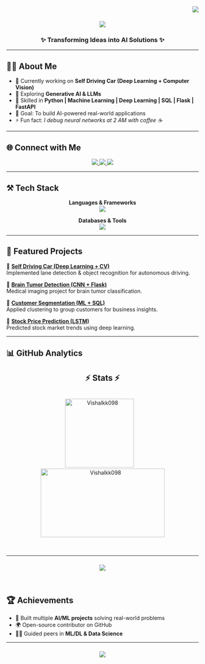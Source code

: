 <img align="right" src="https://komarev.com/ghpvc/?username=vishalkanaujiya&label=Profile+Views&color=blueviolet&style=flat-square" />

<h1 align="center">
  <img src="https://readme-typing-svg.demolab.com?font=Righteous&size=38&duration=3000&pause=1000&color=00F5D4&center=true&vCenter=true&width=600&height=70&lines=Hey+There!+%F0%9F%91%8B;I'm+Vishal+Kanaujiya;AI+Engineer+%7C+ML+Developer;Deep+Learning+%7C+FastAPI+%7C+Flask" />
</h1>

<h3 align="center">✨ Transforming Ideas into AI Solutions ✨</h3>

---

## 🧑‍💻 About Me  

- 🔭 Currently working on **Self Driving Car (Deep Learning + Computer Vision)**  
- 🌱 Exploring **Generative AI & LLMs**  
- 🧠 Skilled in **Python | Machine Learning | Deep Learning | SQL | Flask | FastAPI**  
- 🎯 Goal: To build AI-powered real-world applications  
- ⚡ Fun fact: *I debug neural networks at 2 AM with coffee ☕*  

---

## 🌐 Connect with Me  
<div align="center">
  <a href="mailto:vishalkannaujiya144@gmail.com">
    <img src="https://img.shields.io/badge/Gmail-EA4335?style=for-the-badge&logo=gmail&logoColor=white" />
  </a>
  <a href="https://www.linkedin.com/in/vishal-kanaujiya/" target="_blank">
    <img src="https://img.shields.io/badge/LinkedIn-0A66C2?style=for-the-badge&logo=linkedin&logoColor=white" />
  </a>
  <a href="https://your-portfolio-link.com/" target="_blank">
    <img src="https://img.shields.io/badge/Portfolio-FF6F61?style=for-the-badge&logo=firefox&logoColor=white" />
  </a>
</div>

---

## ⚒️ Tech Stack  

<div align="center">
  
  **Languages & Frameworks**  
  <img src="https://skillicons.dev/icons?i=python,tensorflow,pytorch,flask,fastapi,sklearn" /><br>
  
  **Databases & Tools**  
  <img src="https://skillicons.dev/icons?i=mysql,sqlite,git,github,vscode,linux,postman" />
</div>

---

## 🚀 Featured Projects  

🔹 **[Self Driving Car (Deep Learning + CV)](https://github.com/vishalkanaujiya/self-driving-car-dl)**  
Implemented lane detection & object recognition for autonomous driving.  

🔹 **[Brain Tumor Detection (CNN + Flask)](https://github.com/vishalkanaujiya/brain-tumor-detection)**  
Medical imaging project for brain tumor classification.  

🔹 **[Customer Segmentation (ML + SQL)](https://github.com/vishalkanaujiya/customer-segmentation-ml)**  
Applied clustering to group customers for business insights.  

🔹 **[Stock Price Prediction (LSTM)](https://github.com/vishalkanaujiya/stock-price-prediction)**  
Predicted stock market trends using deep learning.  

---

## 📊 GitHub Analytics  
<h2 align="center">⚡ Stats ⚡</h2>
<br/>
<div align="center">
  <img height="180em" src="https://github-readme-stats.vercel.app/api?username=Vishalkk098&count_private=true&show_icons=true&theme=react&rank_icon=github&border_radius=10" alt="Vishalkk098" />&nbsp;&nbsp;&nbsp;&nbsp;
  <img width="325" height="180em" src="https://github-readme-stats.vercel.app/api/top-langs/?username=Vishalkk098&hide=Python&langs_count=8&layout=compact&theme=react&border_radius=10&size_weight=0.8&count_weight=0.5&exclude_repo=github-readme-stats" alt="Vishalkk098" />
</div>
<br/><br/>
<hr/>

<h3 align="center">
    <img src="https://readme-typing-svg.herokuapp.com/?font=Righteous&size=25&center=true&vCenter=true&width=500&height=70&duration=4000&lines=Thanks+for+visiting!+✌️;+Shoot+me+a+message+on+Linkedin!;I'm+always+down+to+collab+:)">
</h3>

<br/>

## 🏆 Achievements  

- 🥇 Built multiple **AI/ML projects** solving real-world problems  
- 🌍 Open-source contributor on GitHub  
- 🧑‍🏫 Guided peers in **ML/DL & Data Science**  

---

<h3 align="center">
  <img src="https://readme-typing-svg.herokuapp.com/?font=Righteous&size=28&center=true&vCenter=true&width=700&height=70&duration=4000&color=00F5D4&lines=Thanks+for+stopping+by+✌️;Let's+Connect+and+Build+Amazing+AI+Projects!">
</h3>
